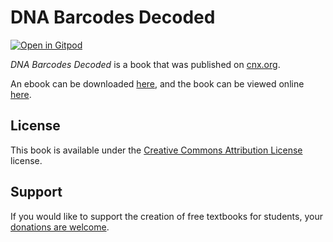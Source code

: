 # DNA Barcodes Decoded

[![Open in Gitpod](https://gitpod.io/button/open-in-gitpod.svg)](https://gitpod.io/from-referrer/)

_DNA Barcodes Decoded_ is a book that was published on [cnx.org](https://cnx.org/).

An ebook can be downloaded [here](https://github.com/cnx-user-books/cnxbook-dna-barcodes-decoded/releases/latest), and the book can be viewed online [here](https://github.com/cnx-user-books/cnxbook-dna-barcodes-decoded/releases/latest).

## License
This book is available under the [Creative Commons Attribution License](./LICENSE) license.

## Support
If you would like to support the creation of free textbooks for students, your [donations are welcome](https://riceconnect.rice.edu/donation/support-openstax-banner).

